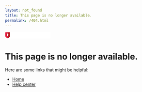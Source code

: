 ```yaml
---
layout: not_found
title: This page is no longer available.
permalink: /404.html
---
```


<div class="site-wrapper-inner">
  <div class="cover-container">
    <div class="masthead clearfix">
      <div class="inner">
        <a href="/"><img src="/assets/img/logo-white.svg" width="150" alt="login.gov logo" class='masthead-brand'/></a>
      </div>
    </div>
    <div class="inner cover">
      <h1 class="sans-serif">
        This page is no longer available.
      </h1>
      <p class="sans-serif">
        Here are some links that might be helpful:
      </p>
    </div>
    <ul>
      <li><a href="/">Home</a></li>
      <li><a href="/help/">Help center</a></li>
    </ul>
  </div>
</div>
